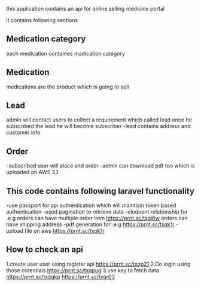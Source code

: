 this application contains an api for online selling medicine portal

it contains following sections

Medication category
--------------------------------------------------
each medication containes madication category 


Medication
------------------------------------------------
medications are the product which is going to sell


Lead
--------------------------------------------------
admin will contact users to collect a requirement which called lead once he subscribed the lead he will become subscriber
-lead contains address and customer info 


Order
------------------------------------------------
-subscribed user will place and order 
-admin can download pdf too which is uploaded on AWS S3


This code contains following laravel functionality
----------------------------------------------------
-use passport for api authentication 
which will maintiain token based authentication
-used pagination to retrieve data
-eloquent relationship 
for .e.g 
orders can have multiple order item https://prnt.sc/txqj6w
orders can have shipping address
-pdf generation 
for .e.g 
https://prnt.sc/txqk1r
-upload file on aws 
https://prnt.sc/txqk1r


How to check an api
-------------------------------------------------------------
1.create user user using register api https://prnt.sc/txqp21
2.Do login using those crdentials https://prnt.sc/txqpug
3.use key to fetch data https://prnt.sc/txqqkp https://prnt.sc/txqr03
